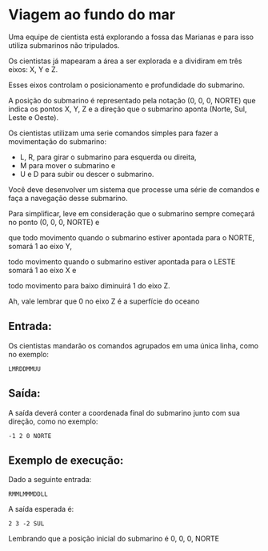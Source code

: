 # Viagem ao fundo do mar

Uma equipe de cientista está explorando a fossa das Marianas e para isso utiliza submarinos não tripulados.

Os cientistas já mapearam a área a ser explorada e a dividiram em três eixos: X, Y e Z.

Esses eixos controlam o posicionamento e profundidade do submarino.

A posição do submarino é representado pela notação (0, 0, 0, NORTE) que indica os pontos X, Y, Z e
a direção que o submarino aponta (Norte, Sul, Leste e Oeste).

Os cientistas utilizam uma serie comandos simples para fazer a movimentação do submarino:

+ L, R, para girar o submarino para esquerda ou direita,
+ M para mover o submarino e
+ U e D para subir ou descer o submarino.

Você deve desenvolver um sistema que processe uma série de comandos e faça a navegação desse submarino.

Para simplificar, leve em consideração que o submarino sempre começará no ponto (0, 0, 0, NORTE) e

que todo movimento quando o submarino estiver apontada para o NORTE, somará 1 ao eixo Y,

todo movimento quando o submarino estiver apontada para o LESTE somará 1 ao eixo X e

todo movimento para baixo diminuirá 1 do eixo Z.

Ah, vale lembrar que 0 no eixo Z é a superfície do oceano


## Entrada:

Os cientistas mandarão os comandos agrupados em uma única linha, como no exemplo:

```
LMRDDMMUU
```


## Saída:

A saída deverá conter a coordenada final do submarino junto com sua direção, como no exemplo:

```
-1 2 0 NORTE
```


## Exemplo de execução:


Dado a seguinte entrada:

```
RMMLMMMDDLL
```

A saída esperada é:

```
2 3 -2 SUL
```

Lembrando que a posição inicial do submarino é 0, 0, 0, NORTE
